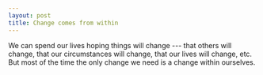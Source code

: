```yaml
---
layout: post
title: Change comes from within
---
```


We can spend our lives hoping things will change --- that others will change, that our circumstances will change, that our lives will change, etc. But most of the time the only change we need is a change within ourselves.
